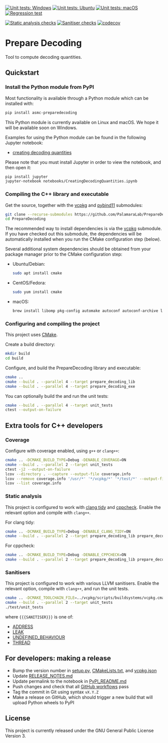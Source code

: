 [![Unit tests: Windows](https://github.com/PalamaraLab/PrepareDecoding/workflows/Unit%20tests:%20Windows/badge.svg)](https://github.com/PalamaraLab/PrepareDecoding/actions)
[![Unit tests: Ubuntu](https://github.com/PalamaraLab/PrepareDecoding/workflows/Unit%20tests:%20Ubuntu/badge.svg)](https://github.com/PalamaraLab/PrepareDecoding/actions)
[![Unit tests: macOS](https://github.com/PalamaraLab/PrepareDecoding/workflows/Unit%20tests:%20macOS/badge.svg)](https://github.com/PalamaraLab/PrepareDecoding/actions)
[![Regression test](https://github.com/PalamaraLab/PrepareDecoding/workflows/Regression%20test/badge.svg)](https://github.com/PalamaraLab/PrepareDecoding/actions)

[![Static analysis checks](https://github.com/PalamaraLab/PrepareDecoding/workflows/Static%20analysis%20checks/badge.svg)](https://github.com/PalamaraLab/PrepareDecoding/actions)
[![Sanitiser checks](https://github.com/PalamaraLab/PrepareDecoding/workflows/Sanitiser%20checks/badge.svg)](https://github.com/PalamaraLab/PrepareDecoding/actions)
[![codecov](https://codecov.io/gh/PalamaraLab/PrepareDecoding/branch/master/graph/badge.svg)](https://codecov.io/gh/PalamaraLab/PrepareDecoding)

# Prepare Decoding

Tool to compute decoding quantities.

## Quickstart

### Install the Python module from PyPI

Most functionality is available through a Python module which can be installed with:

```bash
pip install asmc-preparedecoding
```

This Python module is currently available on Linux and macOS.
We hope it will be available soon on Windows.

Examples for using the Python module can be found in the following Jupyter notebook:
- [creating decoding quantities](notebooks/CreatingDecodingQuantities.ipynb)

Please note that you must install Jupyter in order to view the notebook, and then open it:

```bash
pip install jupyter
jupyter-notebook notebooks/CreatingDecodingQuantities.ipynb
```

### Compiling the C++ library and executable

Get the source, together with the [vcpkg](https://github.com/microsoft/vcpkg) and [pybind11](https://github.com/pybind/pybind11) submodules:

```bash
git clone --recurse-submodules https://github.com/PalamaraLab/PrepareDecoding.git
cd PrepareDecoding
```

The recommended way to install dependencies is via the [vcpkg](https://github.com/microsoft/vcpkg) submodule.
If you have checked out this submodule, the dependencies will be automatically installed when you run the CMake configuration step (below).

Several additional system dependencies should be obtained from your package manager prior to the CMake configuration step:

- Ubuntu/Debian:
    ```bash
    sudo apt install cmake
    ```

- CentOS/Fedora:
    ```bash
    sudo yum install cmake
    ```

- macOS:
    ```bash
    brew install libomp pkg-config automake autoconf autoconf-archive libtool cmake
    ```

### Configuring and compiling the project

This project uses [CMake](https://cmake.org/).

Create a build directory:

```bash
mkdir build
cd build
```

Configure, and build the PrepareDecoding library and executable:

```bash
cmake ..
cmake --build . --parallel 4 --target prepare_decoding_lib
cmake --build . --parallel 4 --target prepare_decoding_exe
```

You can optionally build the and run the unit tests:

```bash
cmake --build . --parallel 4 --target unit_tests
ctest --output-on-failure
```

## Extra tools for C++ developers

### Coverage

Configure with coverage enabled, using `g++` or `clang++`:

```bash
cmake .. -DCMAKE_BUILD_TYPE=Debug -DENABLE_COVERAGE=ON
cmake --build . --parallel 2 --target unit_tests
ctest -j2 --output-on-failure
lcov --directory . --capture --output-file coverage.info
lcov --remove coverage.info '/usr/*' '*/vcpkg/*' '*/test/*' --output-file coverage.info
lcov --list coverage.info
```

### Static analysis

This project is configured to work with [clang tidy](https://clang.llvm.org/extra/clang-tidy/) and [cppcheck](http://cppcheck.sourceforge.net/).
Enable the relevant option and compile with `clang++`.

For clang tidy:

```bash
cmake .. -DCMAKE_BUILD_TYPE=Debug -DENABLE_CLANG_TIDY=ON
cmake --build . --parallel 2 --target prepare_decoding_lib prepare_decoding_exe
```

For cppcheck:

```bash
cmake .. -DCMAKE_BUILD_TYPE=Debug -DENABLE_CPPCHECK=ON
cmake --build . --parallel 2 --target prepare_decoding_lib prepare_decoding_exe
```

### Sanitisers

This project is configured to work with various LLVM sanitisers.
Enable the relevant option, compile with `clang++`, and run the unit tests.

```bash
cmake .. -DCMAKE_TOOLCHAIN_FILE=../vcpkg/scripts/buildsystems/vcpkg.cmake -DCMAKE_BUILD_TYPE=Debug -DENABLE_SANITISER_{{{SANITISER}}}=ON
cmake --build . --parallel 2 --target unit_tests
./test/unit_tests
```

where `{{{SANITISER}}}` is one of:

- [ADDRESS](https://clang.llvm.org/docs/AddressSanitizer.html)
- [LEAK](https://clang.llvm.org/docs/LeakSanitizer.html)
- [UNDEFINED_BEHAVIOUR](https://clang.llvm.org/docs/UndefinedBehaviorSanitizer.html)
- [THREAD](https://clang.llvm.org/docs/ThreadSanitizer.html)


## For developers: making a release

- Bump the version number in [setup.py](setup.py), [CMakeLists.txt](CMakeLists.txt), and [vcpkg.json](vcpkg.json)
- Update [RELEASE_NOTES.md](RELEASE_NOTES.md)
- Update permalink to the notebook in [PyPI_README.md](PyPI_README.md)
- Push changes and check that all [GitHub workflows](https://github.com/PalamaraLab/PrepareDecoding/actions) pass
- Tag the commit in Git using syntax `vX.Y.Z`
- Make a release on GitHub, which should trigger a new build that will upload Python wheels to PyPI


## License

This project is currently released under the GNU General Public License Version 3.

